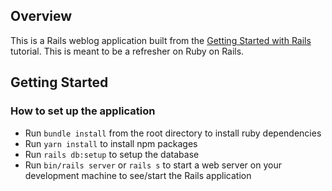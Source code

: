 ## Overview
This is a Rails weblog application built from the [Getting Started with Rails](https://guides.rubyonrails.org/getting_started.html) tutorial. This is meant to be a refresher on Ruby on Rails.

## Getting Started

### How to set up the application
- Run `bundle install` from the root directory to install ruby dependencies
- Run `yarn install` to install npm packages
- Run `rails db:setup` to setup the database
- Run `bin/rails server` or `rails s` to start a web server on your development machine to see/start the Rails application
